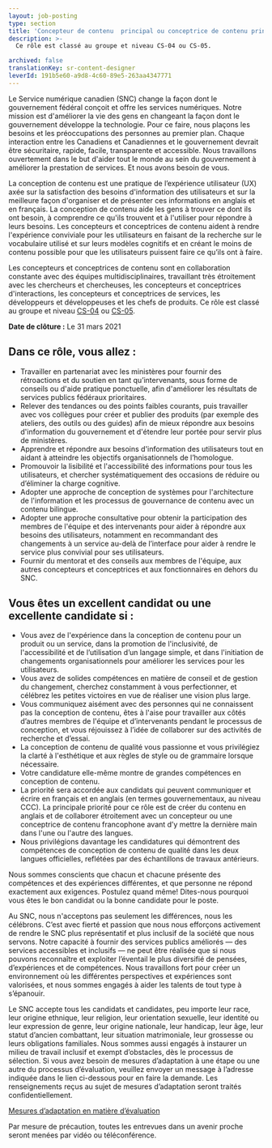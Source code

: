 ```yaml
---
layout: job-posting
type: section
title: 'Concepteur de contenu  principal ou conceptrice de contenu principale'
description: >-
  Ce rôle est classé au groupe et niveau CS-04 ou CS-05.

archived: false
translationKey: sr-content-designer
leverId: 191b5e60-a9d8-4c60-89e5-263aa4347771
---
```


Le Service numérique canadien (SNC) change la façon dont le gouvernement fédéral conçoit et offre les services numériques. Notre mission est d'améliorer la vie des gens en changeant la façon dont le gouvernement développe la technologie. Pour ce faire, nous plaçons les besoins et les préoccupations des personnes au premier plan. Chaque interaction entre les Canadiens et Canadiennes et le gouvernement devrait être sécuritaire, rapide, facile, transparente et accessible. Nous travaillons ouvertement dans le but d'aider tout le monde au sein du gouvernement à améliorer la prestation de services. Et nous avons besoin de vous.

La conception de contenu est une pratique de l’expérience utilisateur (UX) axée sur la satisfaction des besoins d'information des utilisateurs et sur la meilleure façon d'organiser et de présenter ces informations en anglais et en français. La conception de contenu aide les gens à trouver ce dont ils ont besoin, à comprendre ce qu'ils trouvent et à l'utiliser pour répondre à leurs besoins. Les concepteurs et conceptrices de contenu aident à rendre l'expérience conviviale pour les utilisateurs en faisant de la recherche sur le vocabulaire utilisé et sur leurs modèles cognitifs et en créant le moins de contenu possible pour que les utilisateurs puissent faire ce qu’ils ont à faire.
 
Les concepteurs et conceptrices de contenu sont en collaboration constante avec des équipes multidisciplinaires, travaillant très étroitement avec les chercheurs et chercheuses, les concepteurs et conceptrices d'interactions, les concepteurs et conceptrices de services, les développeurs et développeuses et les chefs de produits. Ce rôle est classé au groupe et niveau [CS-04](https://www.tbs-sct.gc.ca/agreements-conventions/view-visualiser-eng.aspx?id=1#toc12259212260) ou [CS-05](https://www.tbs-sct.gc.ca/agreements-conventions/view-visualiser-eng.aspx?id=1#toc12259212260).
 
**Date de clôture :** Le 31 mars 2021

## Dans ce rôle, vous allez :
- Travailler en partenariat avec les ministères pour fournir des rétroactions et du soutien en tant qu’intervenants, sous forme de conseils ou d'aide pratique ponctuelle, afin d'améliorer les résultats de services publics fédéraux prioritaires.
- Relever des tendances ou des points faibles courants, puis travailler avec vos collègues pour créer et publier des produits (par exemple des ateliers, des outils ou des guides) afin de mieux répondre aux besoins d'information du gouvernement et d'étendre leur portée pour servir plus de ministères.
- Apprendre et répondre aux besoins d'information des utilisateurs tout en aidant à atteindre les objectifs organisationnels de l’homologue.
- Promouvoir la lisibilité et l'accessibilité des informations pour tous les utilisateurs, et chercher systématiquement des occasions de réduire ou d’éliminer la charge cognitive.
- Adopter une approche de conception de systèmes pour l'architecture de l'information et les processus de gouvernance de contenu avec un contenu bilingue.
- Adopter une approche consultative pour obtenir la participation des membres de l'équipe et des intervenants pour aider à répondre aux besoins des utilisateurs, notamment en recommandant des changements à un service au-delà de l’interface pour aider à rendre le service plus convivial pour ses utilisateurs.
- Fournir du mentorat et des conseils aux membres de l'équipe, aux autres concepteurs et conceptrices et aux fonctionnaires en dehors du SNC.

## Vous êtes un excellent candidat ou une excellente candidate si :
- Vous avez de l'expérience dans la conception de contenu pour un produit ou un service, dans la promotion de l'inclusivité, de l'accessibilité et de l’utilisation d’un langage simple, et dans l'initiation de changements organisationnels pour améliorer les services pour les utilisateurs.
- Vous avez de solides compétences en matière de conseil et de gestion du changement, cherchez constamment à vous perfectionner, et célébrez les petites victoires en vue de réaliser une vision plus large.
- Vous communiquez aisément avec des personnes qui ne connaissent pas la conception de contenu, êtes à l'aise pour travailler aux côtés d’autres membres de l'équipe et d’intervenants pendant le processus de conception, et vous réjouissez à l’idée de collaborer sur des activités de recherche et d’essai.
- La conception de contenu de qualité vous passionne et vous privilégiez la clarté à l'esthétique et aux règles de style ou de grammaire lorsque nécessaire.
- Votre candidature elle-même montre de grandes compétences en conception de contenu.
- La priorité sera accordée aux candidats qui peuvent communiquer et écrire en français et en anglais (en termes gouvernementaux, au niveau CCC). La principale priorité pour ce rôle est de créer du contenu en anglais et de collaborer étroitement avec un concepteur ou une conceptrice de contenu francophone avant d’y mettre la dernière main dans l'une ou l'autre des langues.
- Nous privilégions davantage les candidatures qui démontrent des compétences de conception de contenu de qualité dans les deux langues officielles, reflétées par des échantillons de travaux antérieurs.
 
Nous sommes conscients que chacun et chacune présente des compétences et des expériences différentes, et que personne ne répond exactement aux exigences. Postulez quand même! Dites-nous pourquoi vous êtes le bon candidat ou la bonne candidate pour le poste.
 
Au SNC, nous n'acceptons pas seulement les différences, nous les célébrons. C’est avec fierté et passion que nous nous efforçons activement de rendre le SNC plus représentatif et plus inclusif de la société que nous servons. Notre capacité à fournir des services publics améliorés — des services accessibles et inclusifs — ne peut être réalisée que si nous pouvons reconnaître et exploiter l’éventail le plus diversifié de pensées, d’expériences et de compétences. Nous travaillons fort pour créer un environnement où les différentes perspectives et expériences sont valorisées, et nous sommes engagés à aider les talents de tout type à s’épanouir.
 
Le SNC accepte tous les candidats et candidates, peu importe leur race, leur origine ethnique, leur religion, leur orientation sexuelle, leur identité ou leur expression de genre, leur origine nationale, leur handicap, leur âge, leur statut d’ancien combattant, leur situation matrimoniale, leur grossesse ou leurs obligations familiales. Nous sommes aussi engagés à instaurer un milieu de travail inclusif et exempt d’obstacles, dès le processus de sélection. Si vous avez besoin de mesures d’adaptation à une étape ou une autre du processus d’évaluation, veuillez envoyer un message à l’adresse indiquée dans le lien ci-dessous pour en faire la demande. Les renseignements reçus au sujet de mesures d’adaptation seront traités confidentiellement.

[Mesures d’adaptation en matière d’évaluation](https://www.canada.ca/fr/commission-fonction-publique/services/mesures-d-adaptation-matiere-evaluation.html)
 
Par mesure de précaution, toutes les entrevues dans un avenir proche seront menées par vidéo ou téléconférence.



